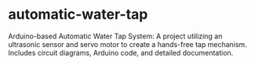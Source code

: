 # automatic-water-tap
Arduino-based Automatic Water Tap System: A project utilizing an ultrasonic sensor and servo motor to create a hands-free tap mechanism. Includes circuit diagrams, Arduino code, and detailed documentation.

